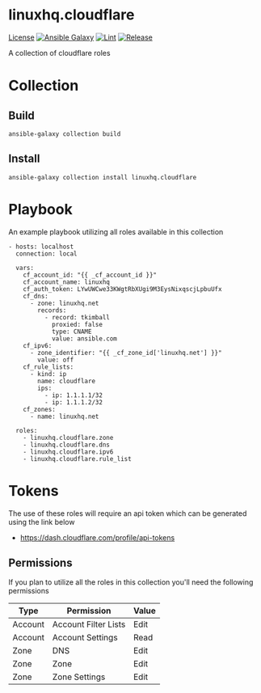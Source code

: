 # linuxhq.cloudflare

[License](https://img.shields.io/badge/license-GPLv3-red)
[![Ansible Galaxy](https://img.shields.io/badge/collection-linuxhq.cloudflare-blue)](https://galaxy.ansible.com/linuxhq/cloudflare)
[![Lint](https://github.com/linuxhq/ansible-collection-cloudflare/actions/workflows/linting.yml/badge.svg)](https://github.com/linuxhq/ansible-collection-cloudflare/actions/workflows/linting.yml)
[![Release](https://github.com/linuxhq/ansible-collection-cloudflare/actions/workflows/release.yml/badge.svg)](https://github.com/linuxhq/ansible-collection-cloudflare/actions/workflows/release.yml)

A collection of cloudflare roles

# Collection

## Build

    ansible-galaxy collection build

## Install

    ansible-galaxy collection install linuxhq.cloudflare

# Playbook

An example playbook utilizing all roles available in this collection

    - hosts: localhost
      connection: local

      vars:
        cf_account_id: "{{ _cf_account_id }}"
        cf_account_name: linuxhq
        cf_auth_token: LYwUWCwe33KWgtRbXUgi9M3EysNixqscjLpbuUfx
        cf_dns:
          - zone: linuxhq.net
            records:
              - record: tkimball
                proxied: false
                type: CNAME
                value: ansible.com
        cf_ipv6:
          - zone_identifier: "{{ _cf_zone_id['linuxhq.net'] }}"
            value: off
        cf_rule_lists:
          - kind: ip
            name: cloudflare
            ips:
              - ip: 1.1.1.1/32
              - ip: 1.1.1.2/32
        cf_zones:
          - name: linuxhq.net

      roles:
        - linuxhq.cloudflare.zone
        - linuxhq.cloudflare.dns
        - linuxhq.cloudflare.ipv6
        - linuxhq.cloudflare.rule_list

# Tokens

The use of these roles will require an api token which can be generated using the link below

* https://dash.cloudflare.com/profile/api-tokens

## Permissions

If you plan to utilize all the roles in this collection you'll need the following permissions

| Type    | Permission           | Value |
| ------- | -------------------- | ----- |
| Account | Account Filter Lists | Edit  |
| Account | Account Settings     | Read  |
| Zone    | DNS                  | Edit  |
| Zone    | Zone                 | Edit  |
| Zone    | Zone Settings        | Edit  |
